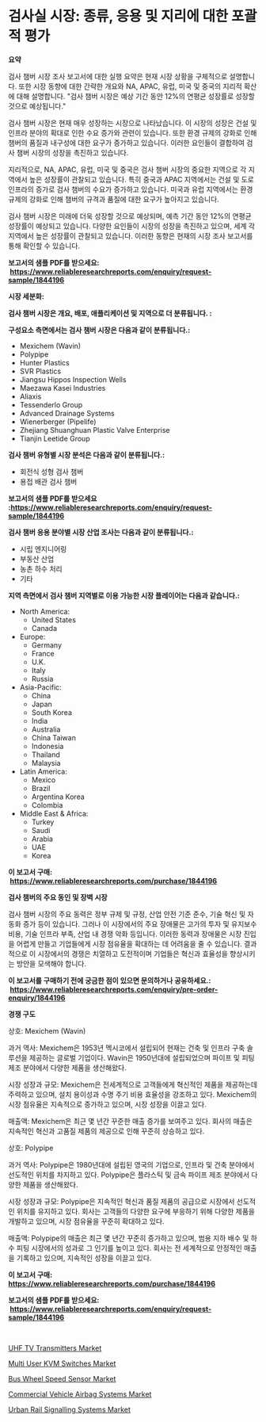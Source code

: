 <p><h1>검사실 시장: 종류, 응용 및 지리에 대한 포괄적 평가</h1></p><p><strong>요약</strong></p>
<p><p>검사 챔버 시장 조사 보고서에 대한 실행 요약은 현재 시장 상황을 구체적으로 설명합니다. 또한 시장 동향에 대한 간략한 개요와 NA, APAC, 유럽, 미국 및 중국의 지리적 확산에 대해 설명합니다. "검사 챔버 시장은 예상 기간 동안 12%의 연평균 성장률로 성장할 것으로 예상됩니다."</p><p>검사 챔버 시장은 현재 매우 성장하는 시장으로 나타났습니다. 이 시장의 성장은 건설 및 인프라 분야의 확대로 인한 수요 증가와 관련이 있습니다. 또한 환경 규제의 강화로 인해 챔버의 품질과 내구성에 대한 요구가 증가하고 있습니다. 이러한 요인들이 결합하여 검사 챔버 시장의 성장을 촉진하고 있습니다.</p><p>지리적으로, NA, APAC, 유럽, 미국 및 중국은 검사 챔버 시장의 중요한 지역으로 각 지역에서 높은 성장률이 관찰되고 있습니다. 특히 중국과 APAC 지역에서는 건설 및 도로 인프라의 증가로 검사 챔버의 수요가 증가하고 있습니다. 미국과 유럽 지역에서는 환경 규제의 강화로 인해 챔버의 규격과 품질에 대한 요구가 높아지고 있습니다.</p><p>검사 챔버 시장은 미래에 더욱 성장할 것으로 예상되며, 예측 기간 동안 12%의 연평균 성장률이 예상되고 있습니다. 다양한 요인들이 시장의 성장을 촉진하고 있으며, 세계 각 지역에서 높은 성장률이 관찰되고 있습니다. 이러한 동향은 현재의 시장 조사 보고서를 통해 확인할 수 있습니다.</p></p>
<p><strong>보고서의 샘플 PDF를 받으세요: &nbsp;<a href="https://www.reliableresearchreports.com/enquiry/request-sample/1844196">https://www.reliableresearchreports.com/enquiry/request-sample/1844196</a></strong></p>
<p><strong>시장 세분화:</strong></p>
<p><strong> 검사 챔버 시장은 개요, 배포, 애플리케이션 및 지역으로 더 분류됩니다. :</strong></p>
<p><strong>구성요소 측면에서는 검사 챔버 시장은 다음과 같이 분류됩니다.:</strong></p>
<p><ul><li>Mexichem (Wavin)</li><li>Polypipe</li><li>Hunter Plastics</li><li>SVR Plastics</li><li>Jiangsu Hippos Inspection Wells</li><li>Maezawa Kasei Industries</li><li>Aliaxis</li><li>Tessenderlo Group</li><li>Advanced Drainage Systems</li><li>Wienerberger (Pipelife)</li><li>Zhejiang Shuanghuan Plastic Valve Enterprise</li><li>Tianjin Leetide Group</li></ul></p>
<p><strong> 검사 챔버 유형별 시장 분석은 다음과 같이 분류됩니다.:</strong></p>
<p><ul><li>회전식 성형 검사 챔버</li><li>용접 배관 검사 챔버</li></ul></p>
<p><strong>보고서의 샘플 PDF를 받으세요 :<a href="https://www.reliableresearchreports.com/enquiry/request-sample/1844196">https://www.reliableresearchreports.com/enquiry/request-sample/1844196</a></strong></p>
<p><strong> 검사 챔버 응용 분야별 시장 산업 조사는 다음과 같이 분류됩니다.:</strong></p>
<p><ul><li>시립 엔지니어링</li><li>부동산 산업</li><li>농촌 하수 처리</li><li>기타</li></ul></p>
<p><strong>지역 측면에서 검사 챔버 지역별로 이용 가능한 시장 플레이어는 다음과 같습니다.:</strong></p>
<p><ul>
    <li>
        North America:
        <ul>
            <li>United States</li>
            <li>Canada</li>
        </ul>
    </li>
    <li>
        Europe:
        <ul>
            <li>Germany</li>
            <li>France</li>
            <li>U.K.</li>
            <li>Italy</li>
            <li>Russia</li>
        </ul>
    </li>
    <li>
        Asia-Pacific:
        <ul>
            <li>China</li>
            <li>Japan</li>
            <li>South Korea</li>
            <li>India</li>
            <li>Australia</li>
            <li>China Taiwan</li>
            <li>Indonesia</li>
            <li>Thailand</li>
            <li>Malaysia</li>
        </ul>
    </li>
    <li>
        Latin America:
        <ul>
            <li>Mexico</li>
            <li>Brazil</li>
            <li>Argentina Korea</li>
            <li>Colombia</li>
        </ul>
    </li>
    <li>
        Middle East & Africa:
        <ul>
            <li>Turkey</li>
            <li>Saudi</li>
            <li>Arabia</li>
            <li>UAE</li>
            <li>Korea</li>
        </ul>
    </li>
    </ul></p>
<p><strong>이 보고서 구매: &nbsp;<a href="https://www.reliableresearchreports.com/purchase/1844196">https://www.reliableresearchreports.com/purchase/1844196</a></strong></p>
<p><strong>검사 챔버의 주요 동인 및 장벽 시장</strong></p>
<p><p>검사 챔버 시장의 주요 동력은 정부 규제 및 규정, 산업 안전 기준 준수, 기술 혁신 및 자동화 증가 등이 있습니다. 그러나 이 시장에서의 주요 장애물은 고가의 투자 및 유지보수 비용, 기술 인프라 부족, 산업 내 경쟁 악화 등입니다. 이러한 동력과 장애물은 시장 진입을 어렵게 만들고 기업들에게 시장 점유율을 확대하는 데 어려움을 줄 수 있습니다. 결과적으로 이 시장에서의 경쟁은 치열하고 도전적이며 기업들은 혁신과 효율성을 향상시키는 방안을 모색해야 합니다.</p></p>
<p><strong>이 보고서를 구매하기 전에 궁금한 점이 있으면 문의하거나 공유하세요.: &nbsp;<a href="https://www.reliableresearchreports.com/enquiry/pre-order-enquiry/1844196">https://www.reliableresearchreports.com/enquiry/pre-order-enquiry/1844196</a></strong></p>
<p><strong>경쟁 구도</strong></p>
<p><p>상호: Mexichem (Wavin)</p><p>과거 역사: Mexichem은 1953년 멕시코에서 설립되어 현재는 건축 및 인프라 구축 솔루션을 제공하는 글로벌 기업이다. Wavin은 1950년대에 설립되었으며 파이프 및 피팅 제조 분야에서 다양한 제품을 생산해왔다.</p><p>시장 성장과 규모: Mexichem은 전세계적으로 고객들에게 혁신적인 제품을 제공하는데 주력하고 있으며, 설치 용이성과 수명 주기 비용 효율성을 강조하고 있다. Mexichem의 시장 점유율은 지속적으로 증가하고 있으며, 시장 성장을 이끌고 있다.</p><p>매출액: Mexichem은 최근 몇 년간 꾸준한 매출 증가를 보여주고 있다. 회사의 매출은 지속적인 혁신과 고품질 제품의 제공으로 인해 꾸준히 상승하고 있다.</p><p>상호: Polypipe</p><p>과거 역사: Polypipe은 1980년대에 설립된 영국의 기업으로, 인프라 및 건축 분야에서 선도적인 위치를 차지하고 있다. Polypipe은 플라스틱 및 금속 파이프 제조 분야에서 다양한 제품을 생산해왔다.</p><p>시장 성장과 규모: Polypipe은 지속적인 혁신과 품질 제품의 공급으로 시장에서 선도적인 위치를 유지하고 있다. 회사는 고객들의 다양한 요구에 부응하기 위해 다양한 제품을 개발하고 있으며, 시장 점유율을 꾸준히 확대하고 있다.</p><p>매출액: Polypipe의 매출은 최근 몇 년간 꾸준히 증가하고 있으며, 범용 지하 배수 및 하수 피팅 시장에서의 성과로 그 인기를 높이고 있다. 회사는 전 세계적으로 안정적인 매출을 기록하고 있으며, 지속적인 성장을 이끌고 있다.</p></p>
<p><strong>이 보고서 구매: &nbsp; <a href="https://www.reliableresearchreports.com/purchase/1844196">https://www.reliableresearchreports.com/purchase/1844196</a></strong></p>
<p><strong>보고서의 샘플 PDF를 받으세요: &nbsp;<a href="https://www.reliableresearchreports.com/enquiry/request-sample/1844196">https://www.reliableresearchreports.com/enquiry/request-sample/1844196</a></strong><strong></strong></p>
<p>&nbsp;</p>
<p><p><a href="https://view.publitas.com/reportprime-1/uhf-tv-transmitters-market-with-the-goal-of-estimating-the-market-size-and-future-growth-potential-of-various-market-segments-based-on-component-applications-end-user-and-region/">UHF TV Transmitters Market</a></p><p><a href="https://view.publitas.com/reportprime-1/multi-user-kvm-switches-market-size-share-trends-analysis-report-by-application-regional-outlook-competitive-strategies-and-segment-forecasts-2024-2031/">Multi User KVM Switches Market</a></p><p><a href="https://issuu.com/reportprime-2/docs/bus-wheel-speed-sensor-market-size-2030.pptx">Bus Wheel Speed Sensor Market</a></p><p><a href="https://issuu.com/reportprime-2/docs/commercial-vehicle-airbag-systems-market-size-2030">Commercial Vehicle Airbag Systems Market</a></p><p><a href="https://rainy-horn-d69.notion.site/Urban-Rail-Signalling-Systems-Market-Size-Share-Trends-Analysis-Report-By-Application-Regional-O-199b7069f05442f48146fcd751ebbcaf">Urban Rail Signalling Systems Market</a></p></p>